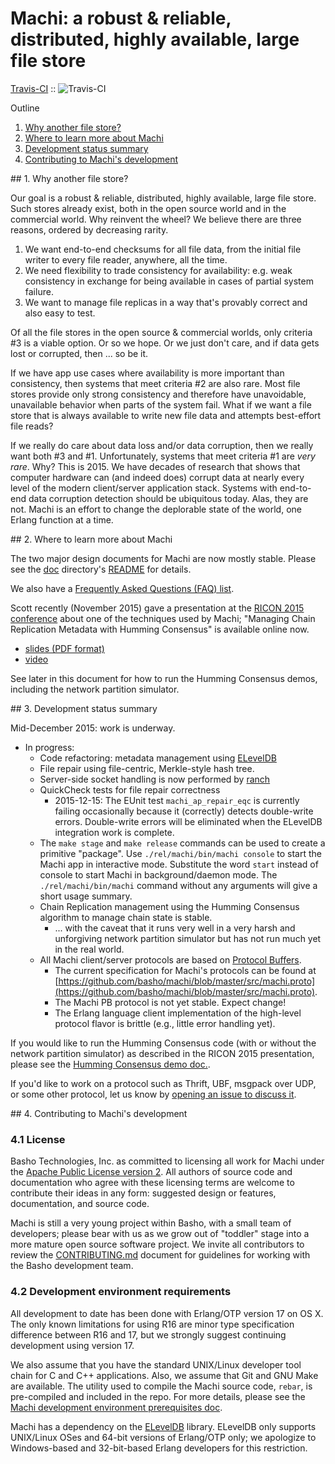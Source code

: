 # Machi: a robust & reliable, distributed, highly available, large file store

  [Travis-CI](http://travis-ci.org/basho/machi) :: ![Travis-CI](https://secure.travis-ci.org/basho/machi.png)

Outline

1. [Why another file store?](#sec1)
2. [Where to learn more about Machi](#sec2)
3. [Development status summary](#sec3)
4. [Contributing to Machi's development](#sec4)

<a name="sec1">
## 1. Why another file store?

Our goal is a robust & reliable, distributed, highly available, large
file store.  Such stores already exist, both in the open source world
and in the commercial world.  Why reinvent the wheel?  We believe
there are three reasons, ordered by decreasing rarity.

1. We want end-to-end checksums for all file data, from the initial
   file writer to every file reader, anywhere, all the time.
2. We need flexibility to trade consistency for availability:
   e.g. weak consistency in exchange for being available in cases
   of partial system failure.
3. We want to manage file replicas in a way that's provably correct
   and also easy to test.

Of all the file stores in the open source & commercial worlds, only
criteria #3 is a viable option.  Or so we hope.  Or we just don't
care, and if data gets lost or corrupted, then ... so be it.

If we have app use cases where availability is more important than
consistency, then systems that meet criteria #2 are also rare.
Most file stores provide only strong consistency and therefore
have unavoidable, unavailable behavior when parts of the system
fail.
What if we want a file store that is always available to write new
file data and attempts best-effort file reads?

If we really do care about data loss and/or data corruption, then we
really want both #3 and #1.  Unfortunately, systems that meet
criteria #1 are _very rare_.
Why?  This is 2015.  We have decades of research that shows
that computer hardware can (and
indeed does) corrupt data at nearly every level of the modern
client/server application stack.  Systems with end-to-end data
corruption detection should be ubiquitous today.  Alas, they are not.
Machi is an effort to change the deplorable state of the world, one
Erlang function at a time.

<a name="sec2">
## 2. Where to learn more about Machi

The two major design documents for Machi are now mostly stable.
Please see the [doc](./doc) directory's [README](./doc) for details.

We also have a
[Frequently Asked Questions (FAQ) list](./FAQ.md).

Scott recently (November 2015) gave a presentation at the
[RICON 2015 conference](http://ricon.io) about one of the techniques
used by Machi; "Managing Chain Replication Metadata with
Humming Consensus" is available online now.
* [slides (PDF format)](http://ricon.io/speakers/slides/Scott_Fritchie_Ricon_2015.pdf)
* [video](https://www.youtube.com/watch?v=yR5kHL1bu1Q)

See later in this document for how to run the Humming Consensus demos,
including the network partition simulator.

<a name="sec3">
## 3. Development status summary

Mid-December 2015: work is underway.

* In progress:
    * Code refactoring: metadata management using
      [ELevelDB](https://github.com/basho/eleveldb)
    * File repair using file-centric, Merkle-style hash tree.
    * Server-side socket handling is now performed by
      [ranch](https://github.com/ninenines/ranch)
    * QuickCheck tests for file repair correctness
        * 2015-12-15: The EUnit test `machi_ap_repair_eqc` is
          currently failing occasionally because it (correctly) detects
          double-write errors.  Double-write errors will be eliminated
          when the ELevelDB integration work is complete.
    * The `make stage` and `make release` commands can be used to
      create a primitive "package".  Use `./rel/machi/bin/machi console`
      to start the Machi app in interactive mode.  Substitute the word
      `start` instead of console to start Machi in background/daemon
      mode.  The `./rel/machi/bin/machi` command without any arguments
      will give a short usage summary.
    * Chain Replication management using the Humming Consensus
      algorithm to manage chain state is stable.
        * ... with the caveat that it runs very well in a very harsh
          and unforgiving network partition simulator but has not run
          much yet in the real world.
    * All Machi client/server protocols are based on
      [Protocol Buffers](https://developers.google.com/protocol-buffers/docs/overview).
        * The current specification for Machi's protocols can be found at
          [https://github.com/basho/machi/blob/master/src/machi.proto](https://github.com/basho/machi/blob/master/src/machi.proto).
        * The Machi PB protocol is not yet stable.  Expect change!
        * The Erlang language client implementation of the high-level
          protocol flavor is brittle (e.g., little error handling yet).

If you would like to run the Humming Consensus code (with or without
the network partition simulator) as described in the RICON 2015
presentation, please see the
[Humming Consensus demo doc.](./doc/humming_consensus_demo.md).

If you'd like to work on a protocol such as Thrift, UBF,
msgpack over UDP, or some other protocol, let us know by
[opening an issue to discuss it](./issues/new).

<a name="sec4">
## 4. Contributing to Machi's development

### 4.1 License

Basho Technologies, Inc. as committed to licensing all work for Machi
under the
[Apache Public License version 2](./LICENSE).  All authors of source code
and documentation who agree with these licensing terms are welcome to
contribute their ideas in any form: suggested design or features,
documentation, and source code.

Machi is still a very young project within Basho, with a small team of
developers; please bear with us as we grow out of "toddler" stage into
a more mature open source software project.
We invite all contributors to review the
[CONTRIBUTING.md](./CONTRIBUTING.md) document for guidelines for
working with the Basho development team.

### 4.2 Development environment requirements

All development to date has been done with Erlang/OTP version 17 on OS
X.  The only known limitations for using R16 are minor type
specification difference between R16 and 17, but we strongly suggest
continuing development using version 17.

We also assume that you have the standard UNIX/Linux developer
tool chain for C and C++ applications.  Also, we assume
that Git and GNU Make are available.
The utility used to compile the Machi source code,
`rebar`, is pre-compiled and included in the repo.
For more details, please see the
[Machi development environment prerequisites doc](./doc/dev-prerequisites.md).

Machi has a dependency on the
[ELevelDB](https://github.com/basho/eleveldb) library.  ELevelDB only
supports UNIX/Linux OSes and 64-bit versions of Erlang/OTP only; we
apologize to Windows-based and 32-bit-based Erlang developers for this
restriction.
